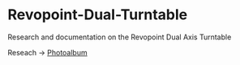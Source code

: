 # Revopoint-Dual-Turntable
Research and documentation on the Revopoint Dual Axis Turntable

Reseach -> [Photoalbum](https://photos.app.goo.gl/Gpw4DirpBiTtLEeU9)
